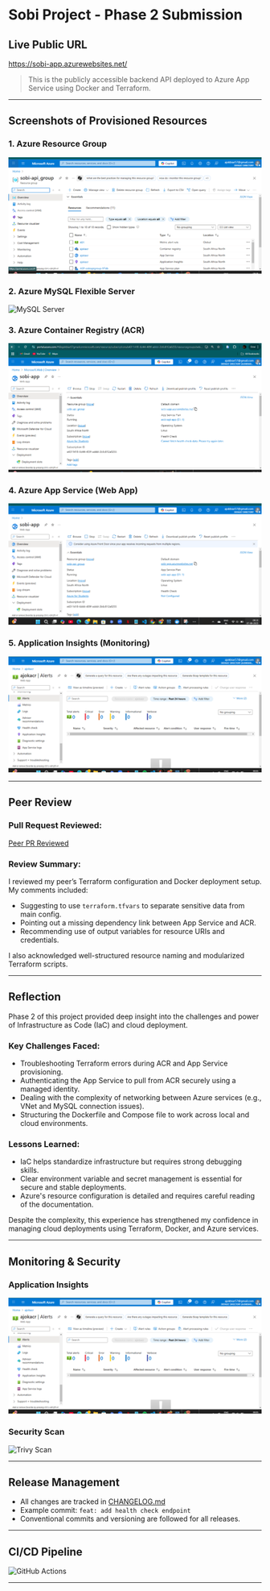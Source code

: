 # Sobi Project - Phase 2 Submission

## Live Public URL
https://sobi-app.azurewebsites.net/

> This is the publicly accessible backend API deployed to Azure App Service using Docker and Terraform.

---

## Screenshots of Provisioned Resources

### 1. Azure Resource Group
![Resource Group](./screenshots/Screenshot%202025-08-07%20080824.png)

### 2. Azure MySQL Flexible Server
![MySQL Server](./screenshots/mysql-server.png)

### 3. Azure Container Registry (ACR)
![Container Registry](./screenshots/Screenshot%202025-08-06%20014819.png)

### 4. Azure App Service (Web App)
![App Service](./screenshots/Screenshot%202025-08-07%20081052.png)

### 5. Application Insights (Monitoring)
![App Insights](./screenshots/Screenshot%202025-08-07%20080153.png)

---

## Peer Review

### Pull Request Reviewed:
[Peer PR Reviewed](https://github.com/Ajokatem/sobi/pull/23#pullrequestreview-3094867951)

### Review Summary:
I reviewed my peer’s Terraform configuration and Docker deployment setup. My comments included:
- Suggesting to use `terraform.tfvars` to separate sensitive data from main config.
- Pointing out a missing dependency link between App Service and ACR.
- Recommending use of output variables for resource URIs and credentials.

I also acknowledged well-structured resource naming and modularized Terraform scripts.

---

## Reflection

Phase 2 of this project provided deep insight into the challenges and power of Infrastructure as Code (IaC) and cloud deployment.

### Key Challenges Faced:
- Troubleshooting Terraform errors during ACR and App Service provisioning.
- Authenticating the App Service to pull from ACR securely using a managed identity.
- Dealing with the complexity of networking between Azure services (e.g., VNet and MySQL connection issues).
- Structuring the Dockerfile and Compose file to work across local and cloud environments.

### Lessons Learned:
- IaC helps standardize infrastructure but requires strong debugging skills.
- Clear environment variable and secret management is essential for secure and stable deployments.
- Azure's resource configuration is detailed and requires careful reading of the documentation.

Despite the complexity, this experience has strengthened my confidence in managing cloud deployments using Terraform, Docker, and Azure services.

---

## Monitoring & Security

### Application Insights
![App Insights](./screenshots/Screenshot%202025-08-07%20080153.png)

### Security Scan
![Trivy Scan](./screenshots/trivy-scan.png)

---

## Release Management

- All changes are tracked in [CHANGELOG.md](./CHANGELOG.md)
- Example commit: `feat: add health check endpoint`
- Conventional commits and versioning are followed for all releases.

---

## CI/CD Pipeline

![GitHub Actions](https://github.com/Ajokatem/sobi/actions)

---

